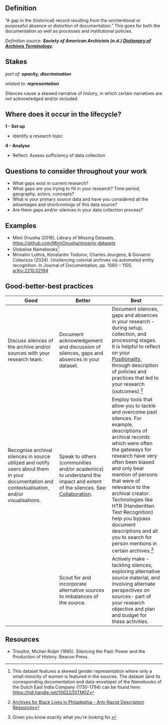 ## Definition
“A gap in the (historical) record resulting from the unintentional or purposeful absence or distortion of documentation.” This goes for both the documentation as well as processes and institutional policies.


_Definition source: **Society of American Archivists (n.d.) [Dictionary of
Archives Terminology](https://dictionary.archivists.org/entry/archival-silence.html )**._ 

## Stakes
_part of: **opacity, discrimination**_

_related to: **representation**_

Silences cause a skewed narrative of history, in which certain narratives are not acknowledged and/or included. 


## Where does it occur in the lifecycle?

**1 - Set up**
- Identify a research topic

**4 - Analyse**
- Reflect: Assess sufficiency of data collection

## Questions to consider throughout your work
- What gaps exist in current research? 
- What gaps are you trying to fill in your research? Time period, geography, actors, concepts?
- What is your primary source data and have you considered all the advantages and shortcomings of this data source? 
- Are there gaps and/or silences in your data collection process?

## Examples
- Mimi Onuoha (2016), Library of Missing Datasets. https://github.com/MimiOnuoha/missing-datasets 
- Globalise Namebooks[^1] 
- Mrinalini Luthra, Konstantin Todorov, Charles Jeurgens, & Giovanni Colavizza (2024). Unsilencing colonial archives via automated entity recognition. In Journal of Documentation, pp. 1080 – 1105. [arXiv:2210.02194](https://arxiv.org/abs/2210.02194)


## Good-better-best practices

| Good | Better | Best|
|---|---|---|
|Discuss silences of the archive and/or sources with your research team. | Document acknowledgement and discussion of silences, gaps and absences in your dataset.| Document silences, gaps and absences in your research - during setup, collection, and processing stages. It is helpful to reflect on your [Positionality](../positionality), through description of policies and practices that led to your research (outcomes).[^2]|
| Recognise archival silences in source utilized and notify users about them in your documentation and contextualisation, and/or visualisations. | Speak to others (communities and/or academics) to understand the impact and extent of the silences. See: [Collaboration](../collaboration).| Employ tools that allow you to tackle and overcome past silences. For example, descriptions of archival records which were often the gateways for research have very often been biased and only bear mention of persons that were of relevance to the archival creator. Technologies like HTR (Handwritten Text Recognition) help you bypass document descriptions and all you to search for person mentions in certain archives.[^3] |
| | Scout for and incorporate alternative sources to imbalances of the source. | Actively make - tackling silences, exploring alternative source material, and involving alternate perspectives on sources- part of your research objective and plan and budget for these activities.|

## Resources
- Trouillot, Michel-Rolph (1995). Silencing the Past: Power and the Production of History. Beacon Press.

[^1]: This dataset features a skewed gender representation where only a small minority of women is featured in the sources. The dataset (and its corresponding documentation and data-envelope) of the Namebooks of the Dutch East India Company (1730-1794) can be found here: https://hdl.handle.net/10622/DITM0Z
[^2]: [Archives for Black Lives in Philadephia - Anti-Racist Description Resources](https://archivesforblacklives.wordpress.com/wp-content/uploads/2019/10/ardr_final.pdf)
[^3]: Given you know exactly what you're looking for. 
 